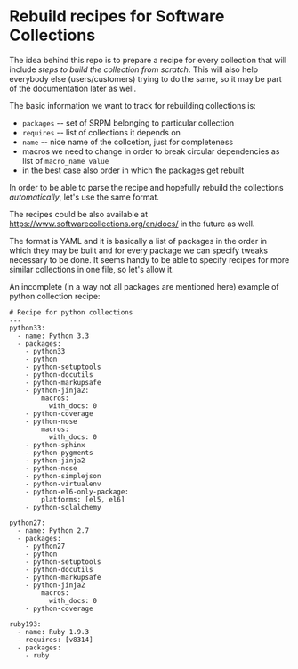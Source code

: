 # Rebuild recipes for Software Collections

The idea behind this repo is to prepare a recipe for every collection that will include *steps to build the collection from scratch*. This will also help everybody else (users/customers) trying to do the same, so it may be part of the documentation later as well.

The basic information we want to track for rebuilding collections is:
* `packages` -- set of SRPM belonging to particular collection
* `requires` -- list of collections it depends on
* `name` -- nice name of the collcetion, just for completeness
* macros we need to change in order to break circular dependencies as list of `macro_name value`
* in the best case also order in which the packages get rebuilt

In order to be able to parse the recipe and hopefully rebuild the collections *automatically*, let's use the same format.

The recipes could be also available at https://www.softwarecollections.org/en/docs/ in the future as well.

The format is YAML and it is basically a list of packages in the order in which they may be built and for every package we can specify tweaks necessary to be done. It seems handy to be able to specify recipes for more similar collections in one file, so let's allow it.

An incomplete (in a way not all packages are mentioned here) example of python collection recipe:

```
# Recipe for python collections
---
python33:
  - name: Python 3.3
  - packages:
    - python33
    - python
    - python-setuptools
    - python-docutils
    - python-markupsafe
    - python-jinja2:
        macros:
          with_docs: 0
    - python-coverage
    - python-nose
        macros:
          with_docs: 0
    - python-sphinx
    - python-pygments
    - python-jinja2
    - python-nose
    - python-simplejson
    - python-virtualenv
    - python-el6-only-package:
        platforms: [el5, el6]
    - python-sqlalchemy

python27:
  - name: Python 2.7  
  - packages:
    - python27
    - python
    - python-setuptools
    - python-docutils
    - python-markupsafe
    - python-jinja2
        macros:
          with_docs: 0
    - python-coverage

ruby193:
  - name: Ruby 1.9.3
  - requires: [v8314]
  - packages:
    - ruby
```

